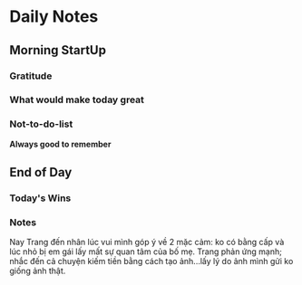 # Daily Notes
## Morning StartUp
### Gratitude
### What would make today great
### Not-to-do-list
**Always good to remember**
## End of Day

### Today's Wins

### Notes
Nay Trang đến nhân lúc vui mình góp ý về 2 mặc cảm: ko có bằng cấp và lúc nhỏ bị em gái lấy mất sự quan tâm của bố mẹ. Trang phản ứng mạnh; nhắc đến cả chuyện kiếm tiền bằng cách tạo ảnh...lấy lý do ảnh mình gửi ko giống ảnh thật.


